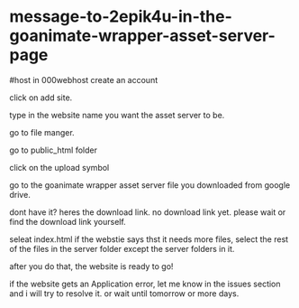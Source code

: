 # message-to-2epik4u-in-the-goanimate-wrapper-asset-server-page
#host in 000webhost
create an account

click on add site.

type in the website name you want the asset server to be.

go to file manger.

go to public_html folder

click on the upload symbol

go to the goanimate wrapper asset server file you downloaded from google drive.

dont have it? heres the download link. no download link yet. please wait or find the download link yourself.

seleat index.html
if the webstie says thst it needs more files, select the rest of the files in the server folder except the server folders in it.

after you do that, the website is ready to go!

if the website gets an Application error, let me know in the issues section and i will try to resolve it. or wait until tomorrow or more days.
